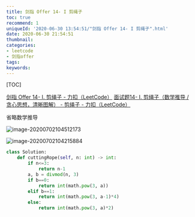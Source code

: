 ```yaml
---
title: 剑指 Offer 14- I 剪绳子
toc: true
recommend: 1
uniqueId: '2020-06-30 13:54:51/"剑指 Offer 14- I 剪绳子".html'
date: 2020-06-30 21:54:51
thumbnail:
categories:
- leetcode
- 剑指offer
tags:
keywords:
---
```


[TOC]

<!--more-->

[剑指 Offer 14- I. 剪绳子 - 力扣（LeetCode）](https://leetcode-cn.com/problems/jian-sheng-zi-lcof/submissions/)
[面试题14- I. 剪绳子（数学推导 / 贪心思想，清晰图解） - 剪绳子 - 力扣（LeetCode）](https://leetcode-cn.com/problems/jian-sheng-zi-lcof/solution/mian-shi-ti-14-i-jian-sheng-zi-tan-xin-si-xiang-by/)

省略数学推导

![image-20200702104512173](https://i.loli.net/2020/07/02/3wydZ78m5KRbSHj.png)

![image-20200702104215884](https://i.loli.net/2020/07/02/4RG5UluWo7S8Ftx.png)

```python
class Solution:
    def cuttingRope(self, n: int) -> int:
        if n<=3:
            return n-1
        a, b = divmod(n, 3)
        if b==0:
            return int(math.pow(3, a))
        elif b==1:
            return int(math.pow(3, a-1)*4)
        else:
            return int(math.pow(3, a)*2)
```


